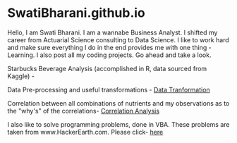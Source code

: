 # SwatiBharani.github.io
Hello, I am Swati Bharani. I am a wannabe Business Analyst. I shifted my career from Actuarial Science consulting to Data Science. I like to work hard and make sure everything I do in the end provides me with one thing - Learning. I also post all my coding projects. Go ahead and take a look.

Starbucks Beverage Analysis (accomplished in R, data sourced from Kaggle) - 

<p> Data Pre-processing and useful transformations - <a href='https://swatibharani.github.io/Data%20Transformation.nb.html'>Data Tranformation</a></p>
<p>Correlation between all combinations of nutrients and my observations as to the "why's" of the correlations- <a href='https://swatibharani.github.io/Correlation%20Analysis.nb.html'>Correlation Analysis</a></p>

<p> I also like to solve programming problems, done in VBA. These problems are taken from www.HackerEarth.com. Please click- <a href='https://swatibharani.github.io/'>here</a></to see the solutions>

